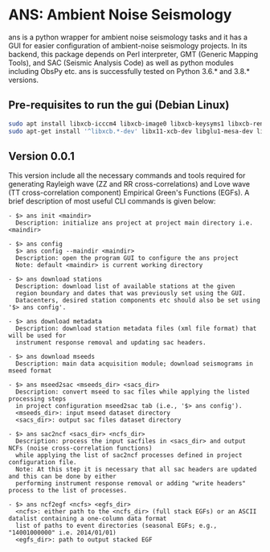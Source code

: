 # ANS: Ambient Noise Seismology

ans is a python wrapper for ambient noise seismology tasks and it has a GUI for easier configuration of ambient-noise seismology projects. In its backend, this package depends on Perl interpreter, GMT (Generic Mapping Tools), and SAC (Seismic Analysis Code) as well as python modules including ObsPy etc. ans is successfully tested on Python 3.6.* and 3.8.* versions.

## Pre-requisites to run the gui (Debian Linux)

```bash
sudo apt install libxcb-icccm4 libxcb-image0 libxcb-keysyms1 libxcb-render-util0
sudo apt-get install '^libxcb.*-dev' libx11-xcb-dev libglu1-mesa-dev libxrender-dev libxi-dev libxkbcommon-dev libxkbcommon-x11-dev
```



## Version 0.0.1

This version include all the necessary commands and tools required for generating Rayleigh wave (ZZ and RR cross-correlations) and Love wave (TT cross-correlation component) Empirical Green's Functions (EGFs). A brief description of most useful CLI commands is given below:

	- $> ans init <maindir>
	  Description: initialize ans project at project main directory i.e. <maindir>

	- $> ans config
	  $> ans config --maindir <maindir>
	  Description: open the program GUI to configure the ans project
	  Note: default <maindir> is current working directory

	- $> ans download stations
	  Description: download list of available stations at the given 
	  region boundary and dates that was previously set using the GUI.
	  Datacenters, desired station components etc should also be set using '$> ans config'.

	- $> ans download metadata
	  Description: download station metadata files (xml file format) that will be used for
	  instrument response removal and updating sac headers.

	- $> ans download mseeds
	  Description: main data acquisition module; download seismograms in mseed format

	- $> ans mseed2sac <mseeds_dir> <sacs_dir>
	  Description: convert mseed to sac files while applying the listed processing steps
	  in project configuration mseed2sac tab (i.e., '$> ans config').
	  <mseeds_dir>: input mseed dataset directory
	  <sacs_dir>: output sac files dataset directory

	- $> ans sac2ncf <sacs_dir> <ncfs_dir>
	  Description: process the input sacfiles in <sacs_dir> and output NCFs (noise cross-correlation functions)
	  while applying the list of sac2ncf processes defined in project configuration file.
	  Note: At this step it is necessary that all sac headers are updated and this can be done by either
	  performing instrument response removal or adding "write headers" process to the list of processes.

	- $> ans ncf2egf <ncfs> <egfs_dir>
	  <ncfs>: either path to the <ncfs_dir> (full stack EGFs) or an ASCII datalist containing a one-column data format
	  list of paths to event directories (seasonal EGFs; e.g., "14001000000" i.e. 2014/01/01)
	  <egfs_dir>: path to output stacked EGF



